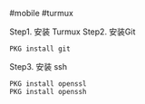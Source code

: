 #mobile #turmux

Step1. 安装 Turmux
Step2. 安装Git
```shell
PKG install git
```
Step3. 安装 ssh
```
PKG install openssl
PKG install openssh
```